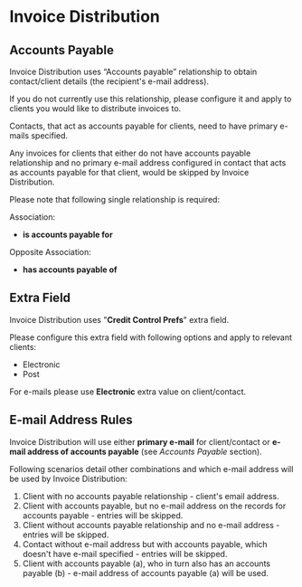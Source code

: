 # Invoice Distribution #

## Accounts Payable ##

Invoice Distribution uses “Accounts payable” relationship to obtain contact/client details (the recipient's e-mail address).

If you do not currently use this relationship, please configure it and apply to clients you would like to distribute invoices to.

Contacts, that act as accounts payable for clients, need to have primary e-mails specified.

Any invoices for clients that either do not have accounts payable relationship and no primary e-mail address configured in contact that acts as accounts payable for that client, would be skipped by Invoice Distribution.

Please note that following single relationship is required:

Association:
* **is accounts payable for**

Opposite Association:
* **has accounts payable of**

## Extra Field ##

Invoice Distribution uses "**Credit Control Prefs**" extra field.

Please configure this extra field with following options and apply to relevant clients:

* Electronic
* Post

For e-mails please use **Electronic** extra value on client/contact.

## E-mail Address Rules ##

Invoice Distribution will use either **primary e-mail** for client/contact or **e-mail address of accounts payable** (see *Accounts Payable* section).

Following scenarios detail other combinations and which e-mail address will be used by Invoice Distribution:

1. Client with no accounts payable relationship - client's email address.
1. Client with accounts payable, but no e-mail address on the records for accounts payable - entries will be skipped.
1. Client without accounts payable relationship and no e-mail address - entries will be skipped.
1. Contact without e-mail address but with accounts payable, which doesn't have e-mail specified - entries will be skipped.
1. Client with accounts payable (a), who in turn also has an accounts payable (b) - e-mail address of accounts payable (a) will be used.